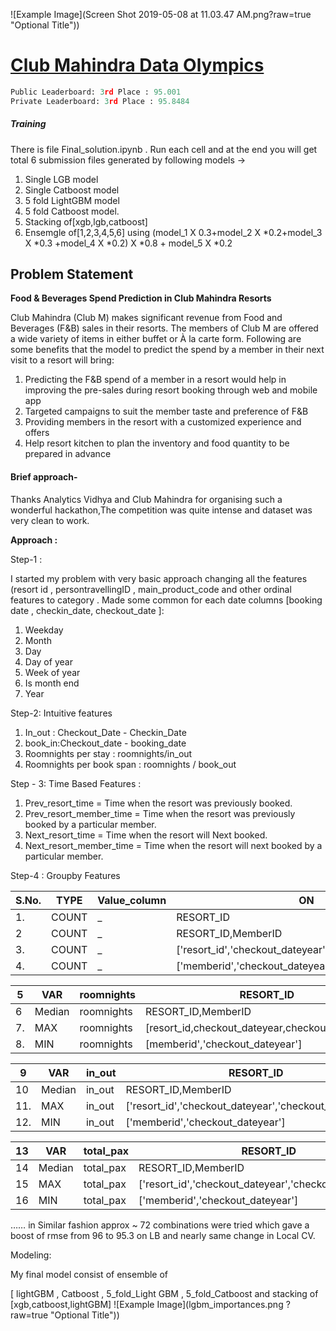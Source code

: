 ![Example Image](Screen Shot 2019-05-08 at 11.03.47 AM.png?raw=true "Optional Title"))

# [Club Mahindra Data Olympics](https://datahack.analyticsvidhya.com/contest/club-mahindra-dataolympics/)
```python
Public Leaderboard: 3rd Place : 95.001
Private Leaderboard: 3rd Place : 95.8484
```
##### Training
There is file Final_solution.ipynb . Run each cell and at the end you will get total 6 submission files generated by following models ->
1) Single LGB model
2) Single Catboost model
3) 5 fold LightGBM model 
4) 5 fold Catboost model.
5) Stacking of[xgb,lgb,catboost]
6) Ensemgle of[1,2,3,4,5,6] using 
(model_1 X 0.3+model_2 X *0.2+model_3 X *0.3 +model_4 X *0.2) X *0.8  + model_5 X *0.2
 
## Problem Statement

**Food & Beverages Spend Prediction in Club Mahindra Resorts**

Club Mahindra (Club M) makes significant revenue from Food and Beverages (F&B) sales in their resorts. The members of Club M are offered a wide variety of items in either buffet or À la carte form. Following are some benefits that the model to predict the spend by a member in their next visit to a resort will bring:

1. Predicting the F&B spend of a member in a resort would help in improving the pre-sales during resort booking through web and mobile app
2. Targeted campaigns to suit the member taste and preference of F&B
3. Providing members in the resort with a customized experience and offers
4. Help resort kitchen to plan the inventory and food quantity to be prepared in advance

#### Brief approach-

Thanks Analytics Vidhya and Club Mahindra for organising such a wonderful hackathon,The competition was quite intense and dataset was very clean to work.

**Approach :**

Step-1 :

I started my problem with very basic approach changing all the features (resort id , persontravellingID , main_product_code and other ordinal features to category . Made some common for each date columns [booking date , checkin_date, checkout_date ]:

1. Weekday
2. Month
3. Day
4. Day of year
5. Week of year
6. Is month end
7. Year

Step-2: Intuitive features

1. In_out : Checkout_Date - Checkin_Date
2. book_in:Checkout_date - booking_date
3. Roomnights per stay : roomnights/in_out
4. Roomnights per book span : roomnights / book_out

Step - 3: Time Based Features :

1. Prev_resort_time = Time when the resort was previously booked.
2. Prev_resort_member_time = Time when the resort was previously booked by a particular member.
3. Next_resort_time = Time when the resort will Next booked.
4. Next_resort_member_time = Time when the resort will next booked by a particular member.

Step-4 : Groupby Features

|S.No.|TYPE|Value_column|ON|
| --- | --- | --- | --- |
|1.|COUNT|_|RESORT_ID|
|2|COUNT|_|RESORT_ID,MemberID|
|3.|COUNT|_|['resort_id','checkout_dateyear','checkout_datemonth']|
|4.|COUNT|_|['memberid','checkout_dateyear']|

|5|VAR|roomnights|RESORT_ID|
| --- | --- | --- | --- |
|6|Median|roomnights|RESORT_ID,MemberID|
|7.|MAX|roomnights|[resort_id,checkout_dateyear,checkout_datemonth]|
|8.|MIN|roomnights|[memberid','checkout_dateyear']|

|9|VAR|in_out|RESORT_ID|
| --- | --- | --- | --- |
|10|Median|in_out|RESORT_ID,MemberID|
|11.|MAX|in_out|['resort_id','checkout_dateyear','checkout_datemonth']|
|12.|MIN|in_out|['memberid','checkout_dateyear']|

|13|VAR|total_pax|RESORT_ID|
| --- | --- | --- | --- |
|14|Median|total_pax|RESORT_ID,MemberID|
|15|MAX|total_pax|['resort_id','checkout_dateyear','checkout_datemonth']|
|16|MIN|total_pax|['memberid','checkout_dateyear']|

…… in Similar fashion approx ~ 72 combinations were tried which gave a boost of rmse from 96 to 95.3 on LB and nearly same change in Local CV.

Modeling:

My final model consist of ensemble of

[ lightGBM , Catboost , 5_fold_Light GBM , 5_fold_Catboost and stacking of [xgb,catboost,lightGBM]
![Example Image](lgbm_importances.png	?raw=true "Optional Title"))
